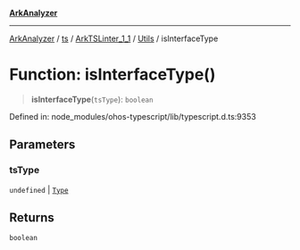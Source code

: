 [**ArkAnalyzer**](../../../../../../../../README.md)

***

[ArkAnalyzer](../../../../../../../../globals.md) / [ts](../../../../../README.md) / [ArkTSLinter\_1\_1](../../../README.md) / [Utils](../README.md) / isInterfaceType

# Function: isInterfaceType()

> **isInterfaceType**(`tsType`): `boolean`

Defined in: node\_modules/ohos-typescript/lib/typescript.d.ts:9353

## Parameters

### tsType

`undefined` | [`Type`](../../../../../interfaces/Type.md)

## Returns

`boolean`
